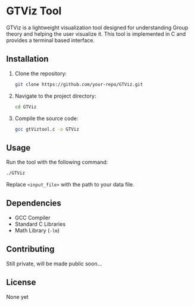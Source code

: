 # GTViz Tool

GTViz is a lightweight visualization tool designed for understanding Group theory and helping the user visualize it. This tool is implemented in C and provides a terminal based interface.

## Installation

1. Clone the repository:
    ```bash
    git clone https://github.com/your-repo/GTViz.git
    ```
2. Navigate to the project directory:
    ```bash
    cd GTViz
    ```
3. Compile the source code:
    ```bash
    gcc gtViztool.c -o GTViz
    ```

## Usage

Run the tool with the following command:
```bash
./GTViz
```
Replace `<input_file>` with the path to your data file.

## Dependencies

- GCC Compiler
- Standard C Libraries
- Math Library (`-lm`)

## Contributing

Still private, will be made public soon...

## License

None yet